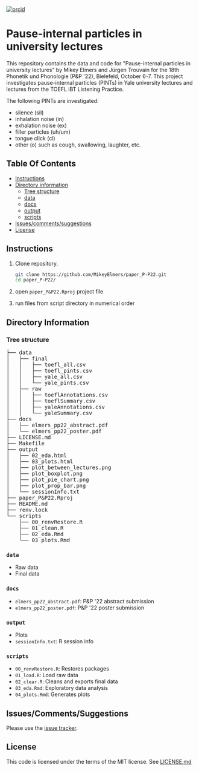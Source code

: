[![orcid](https://img.shields.io/badge/ORCID-0000--0002--3929--788X-green?style=plastic&logo=orcid&url=https://orcid.org/0000-0002-3929-788X)](https://orcid.org/0000-0002-3929-788X)

# Pause-internal particles in university lectures
This repository contains the data and code for "Pause-internal particles in university lectures" by Mikey Elmers and Jürgen Trouvain for the 18th Phonetik und Phonologie (P&P '22), Bielefeld, October 6-7. This project investigates pause-internal particles (PINTs) in Yale university lectures and lectures from the TOEFL iBT Listening Practice.

The following PINTs are investigated: 

* silence (sil)
* inhalation noise (in)
* exhalation noise (ex)
* filler particles (uh/um)
* tongue click (cl)
* other (o) such as cough, swallowing, laughter, etc.

## Table Of Contents

- [Instructions](#instructions)
- [Directory information](#directory-information)
    * [Tree structure](#tree-structure)
    * [data](#data)
    * [docs](#docs)
    * [output](#output)
    * [scripts](#scripts)
- [Issues/comments/suggestions](#issuescommentssuggestions)
- [License](#license)

## Instructions
1. Clone repository.
   ```bash
   git clone https://github.com/MikeyElmers/paper_P-P22.git
   cd paper_P-P22/
   ```
2. open `paper_P&P22.Rproj` project file

3. run files from script directory in numerical order


## Directory Information
### Tree structure
<pre>
├── data
│   ├── final
│   │   ├── toefl_all.csv
│   │   ├── toefl_pints.csv
│   │   ├── yale_all.csv
│   │   └── yale_pints.csv
│   ├── raw
│   │   ├── toeflAnnotations.csv
│   │   ├── toeflSummary.csv
│   │   ├── yaleAnnotations.csv
│   │   └── yaleSummary.csv
├── docs
│   ├── elmers_pp22_abstract.pdf
│   └── elmers_pp22_poster.pdf
├── LICENSE.md
├── Makefile
├── output
│   ├── 02_eda.html
│   ├── 03_plots.html
│   ├── plot_between_lectures.png
│   ├── plot_boxplot.png
│   ├── plot_pie_chart.png
│   ├── plot_prop_bar.png
│   └── sessionInfo.txt
├── paper_P&P22.Rproj
├── README.md
├── renv.lock
└── scripts
    ├── 00_renvRestore.R
    ├── 01_clean.R
    ├── 02_eda.Rmd
    └── 03_plots.Rmd
</pre>

### `data`
- Raw data
- Final data

### `docs`
- `elmers_pp22_abstract.pdf`: P&P '22 abstract submission
- `elmers_pp22_poster.pdf`: P&P '22 poster submission

### `output`
- Plots
- `sessionInfo.txt`: R session info

### `scripts`
- `00_renvRestore.R`: Restores packages
- `01_load.R`: Load raw data
- `02_clear.R`: Cleans and exports final data
- `03_eda.Rmd`: Exploratory data analysis
- `04_plots.Rmd`: Generates plots

## Issues/Comments/Suggestions
Please use the [issue tracker](https://github.com/MikeyElmers/paper_P-P22/issues).

## License
This code is licensed under the terms of the MIT license. See [LICENSE.md](https://github.com/MikeyElmers/paper_P-P22/blob/master/LICENSE.md)



